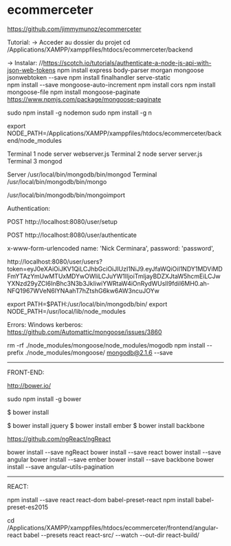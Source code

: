 # ecommerceter
https://github.com/jimmymunoz/ecommerceter

Tutorial:
-> Acceder au dossier du projet
cd /Applications/XAMPP/xamppfiles/htdocs/ecommerceter/backend

-> Instalar:
//https://scotch.io/tutorials/authenticate-a-node-js-api-with-json-web-tokens
npm install express body-parser morgan mongoose jsonwebtoken --save
npm install finalhandler serve-static	
npm install --save mongoose-auto-increment
npm install cors
npm install mongoose-file
npm install mongoose-paginate
https://www.npmjs.com/package/mongoose-paginate


sudo npm install -g nodemon
sudo npm install -g n

export NODE_PATH=/Applications/XAMPP/xamppfiles/htdocs/ecommerceter/backend/node_modules

Terminal 1
node server webserver.js
Terminal 2
node server server.js
Terminal 3
mongod

Server
/usr/local/bin/mongodb/bin/mongod
Terminal
/usr/local/bin/mongodb/bin/mongo

/usr/local/bin/mongodb/bin/mongoimport

Authentication:


POST http://localhost:8080/user/setup

POST http://localhost:8080/user/authenticate

x-www-form-urlencoded
name: 'Nick Cerminara', 
password: 'password',


http://localhost:8080/user/users?token=eyJ0eXAiOiJKV1QiLCJhbGciOiJIUzI1NiJ9.eyJfaWQiOiI1NDY1MDViMDFmYTAzYmUwMTUxMDYwOWIiLCJuYW1lIjoiTmljayBDZXJtaW5hcmEiLCJwYXNzd29yZCI6InBhc3N3b3JkIiwiYWRtaW4iOnRydWUsIl9fdiI6MH0.ah-NFQ1967WVeN6lYNAahT7hZtshG6kw6AW3ncuJOYw

export PATH=$PATH:/usr/local/bin/mongodb/bin/ 
export NODE_PATH=/usr/local/lib/node_modules


Errors:
Windows kerberos:
https://github.com/Automattic/mongoose/issues/3860

rm -rf ./node_modules/mongoose/node_modules/mogodb
npm install --prefix ./node_modules/mongoose/ mongodb@2.1.6 --save


-------
FRONT-END:

http://bower.io/

sudo npm install -g bower

$ bower install

$ bower install jquery
$ bower install ember
$ bower install backbone

https://github.com/ngReact/ngReact

bower install --save ngReact
bower install --save react
bower install --save angular
bower install --save ember
bower install --save backbone
bower install --save angular-utils-pagination

--------
REACT:

npm install --save react react-dom babel-preset-react
npm install babel-preset-es2015 

cd /Applications/XAMPP/xamppfiles/htdocs/ecommerceter/frontend/angular-react
babel --presets react react-src/ --watch --out-dir react-build/


